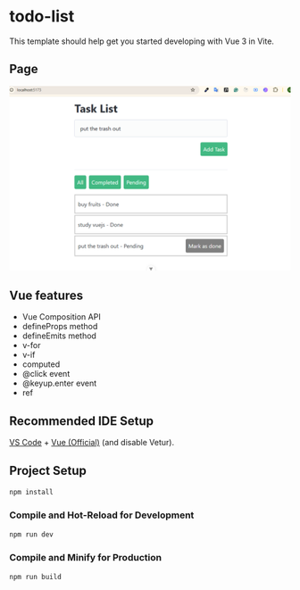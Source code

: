 # todo-list

This template should help get you started developing with Vue 3 in Vite.

## Page

![main todo task page](src/assets/tudo-list.png)

## Vue features

- Vue Composition API
- defineProps method
- defineEmits method
- v-for
- v-if
- computed
- @click event
- @keyup.enter event
- ref

## Recommended IDE Setup

[VS Code](https://code.visualstudio.com/) + [Vue (Official)](https://marketplace.visualstudio.com/items?itemName=Vue.volar) (and disable Vetur).

## Project Setup

```sh
npm install
```

### Compile and Hot-Reload for Development

```sh
npm run dev
```

### Compile and Minify for Production

```sh
npm run build
```
